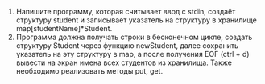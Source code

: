 1. Напишите программу, которая считывает ввод с stdin, создаёт структуру student и записывает указатель на структуру в хранилище map[studentName]*Student.
2. Программа должна получать строки в бесконечном цикле, создать структуру Student через функцию newStudent, далее сохранить указатель на эту структуру в map, а после получения EOF (ctrl + d) вывести на экран имена всех студентов из хранилища. Также необходимо реализовать методы put, get.